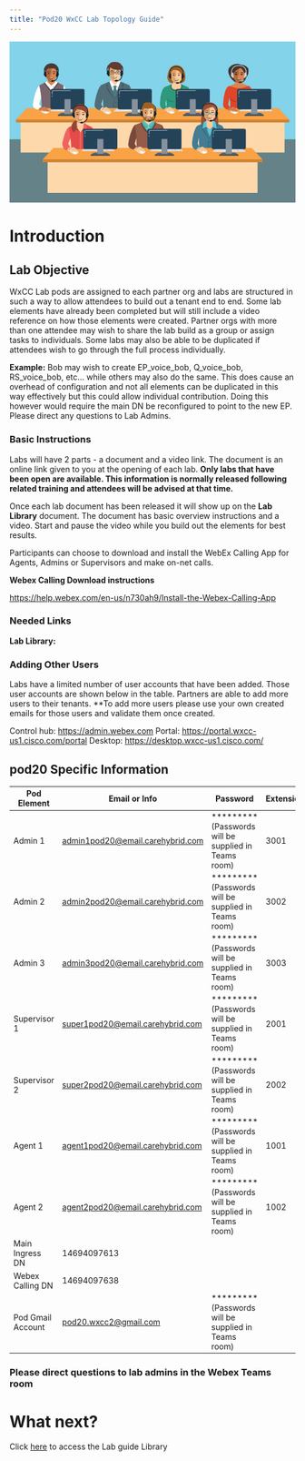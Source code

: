 ```yaml
---
title: "Pod20 WxCC Lab Topology Guide"
---
```

![description](images/webexcclab.jpg)



# Introduction

## Lab Objective

WxCC Lab pods are assigned to each partner org and labs are structured in such a way to allow attendees to build out a tenant end to end.  Some lab elements have already been completed but will still include a video reference on how those elements were created.  Partner orgs with more than one attendee may wish to share the lab build as a group or assign tasks to individuals.  Some labs may also be able to be duplicated if attendees wish to go through the full process individually.

**Example:**
Bob may wish to create EP_voice_bob, Q_voice_bob, RS_voice_bob, etc... while others may also do the same.  This does cause an overhead of configuration and not all elements can be duplicated in this way effectively but this could allow individual contribution. Doing this however would require the main DN be reconfigured to point to the new EP. Please direct any questions to Lab Admins.

### Basic Instructions

Labs will have 2 parts - a document and a video link.  The document is an online link given to you at the opening of each lab.  **Only labs that have been open are available.  This information is normally released following related training and attendees will be advised at that time.**

Once each lab document has been released it will show up on the **Lab Library** document.  The document has basic overview instructions and a video.  Start and pause the video while you build out the elements for best results.

Participants can choose to download and install the WebEx Calling App for Agents, Admins or Supervisors and make on-net calls.

**Webex Calling Download instructions**

https://help.webex.com/en-us/n730ah9/Install-the-Webex-Calling-App

### Needed Links 
**Lab Library:**  

### Adding Other Users
Labs have a limited number of user accounts that have been added.  Those user accounts are shown below in the table.  Partners are able to add more users to their tenants.
**To add more users please use your own created emails for those users and validate them once created.
 

Control hub: https://admin.webex.com
Portal: https://portal.wxcc-us1.cisco.com/portal
Desktop: https://desktop.wxcc-us1.cisco.com/

## pod20 Specific Information

| Pod Element        | Email or Info                   | Password  | Extension |
|--------------------|---------------------------------|-----------|-----------|
| Admin 1            | admin1pod20@email.carehybrid.com | ********* (Passwords will be supplied in Teams room) | 3001      |
| Admin 2            | admin2pod20@email.carehybrid.com | ********* (Passwords will be supplied in Teams room) | 3002      |
| Admin 3            | admin3pod20@email.carehybrid.com | ********* (Passwords will be supplied in Teams room) | 3003      |
| Supervisor 1       | super1pod20@email.carehybrid.com | ********* (Passwords will be supplied in Teams room) | 2001      |
| Supervisor 2       | super2pod20@email.carehybrid.com | ********* (Passwords will be supplied in Teams room) | 2002      |
| Agent 1            | agent1pod20@email.carehybrid.com | ********* (Passwords will be supplied in Teams room) | 1001      |
| Agent 2            | agent2pod20@email.carehybrid.com | ********* (Passwords will be supplied in Teams room) | 1002      |
| Main Ingress DN | 14694097613                    |           |           |
| Webex Calling DN  | 14694097638                   |           |           |
| Pod Gmail Account  | pod20.wxcc2@gmail.com            | ********* (Passwords will be supplied in Teams room) |           |

### Please direct questions to lab admins in the Webex Teams room

# What next?
Click [here](LabLibrary) to access the Lab guide Library